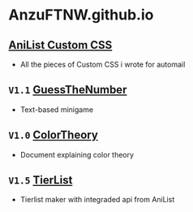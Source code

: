 # AnzuFTNW.github.io

## [AniList Custom CSS](https://anzuftnw.github.io)

- All the pieces of Custom CSS i wrote for automail

## `V1.1` [GuessTheNumber](https://anzuftnw.github.io/live-demo/gtn)

- Text-based minigame

## `V1.0` [ColorTheory](https://anzuftnw.github.io/live-demo/ct)<br>

- Document explaining color theory

## `V1.5` [TierList](https://anzuftnw.github.io/live-demo/tl)

- Tierlist maker with integraded api from AniList
